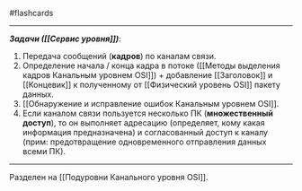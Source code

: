 #flashcards
***
***Задачи ([[Сервис уровня]])***:
1. Передача сообщений (**кадров**) по каналам связи.
2. Определение начала / конца кадра в потоке ([[Методы выделения кадров Канальным уровнем OSI]]) + добавление [[Заголовок]] и [[Концевик]] к полученному от [[Физический уровень OSI]] пакету данных.
3. [[Обнаружение и исправление ошибок Канальным уровнем OSI]].
4. Если каналом связи пользуется несколько ПК (**множественный доступ**), то он выполняет адресацию (определяет, кому какая информация предназначена) и согласованный доступ к каналу (прим: предотвращение одновременного отправления данных всеми ПК).
***
Разделен на [[Подуровни Канального уровня OSI]].
<!--SR:!2025-10-10,4,230-->

